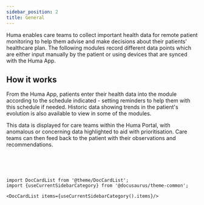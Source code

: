```yaml
---
sidebar_position: 2
title: General
---
```


Huma enables care teams to collect important health data for remote patient monitoring to help them advise and make decisions about their patients' healthcare plan. The following modules record different data points which are either input manually by the patient or using devices that are synced with the Huma App.

## How it works

From the Huma App, patients enter their health data into the module according to the schedule indicated - setting reminders to help them with this schedule if needed. Historic data showing trends in the patient's evolution is also available to view in some of the modules. 

This data is displayed for care teams within the Huma Portal, with anomalous or concerning data highlighted to aid with prioritisation. Care teams can then feed back to the patient with their observations and recommendations.


<br />
<br />
<br />

```mdx-code-block
import DocCardList from '@theme/DocCardList';
import {useCurrentSidebarCategory} from '@docusaurus/theme-common';

<DocCardList items={useCurrentSidebarCategory().items}/>
```
